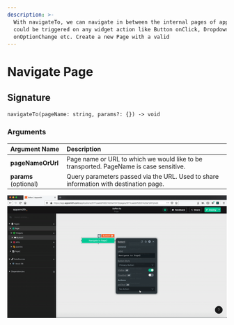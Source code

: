 ```yaml
---
description: >-
  With navigateTo, we can navigate in between the internal pages of appsmith. It
  could be triggered on any widget action like Button onClick, Dropdown
  onOptionChange etc. Create a new Page with a valid
---
```


# Navigate Page

## Signature

```text
navigateTo(pageName: string, params?: {}) -> void
```

### Arguments

| **Argument Name** | **Description** |
| :--- | :--- |
| **pageNameOrUrl** | Page name or URL to which we would like to be transported. PageName is case sensitive. |
| **params** \(optional\) | Query parameters passed via the URL. Used to share information with destination page. |

![Click to expand](../.gitbook/assets/navigateTo.gif)

